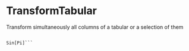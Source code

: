 # TransformTabular
Transform simultaneously all columns of a tabular or a selection of them


```wl

Sin[Pi]```
